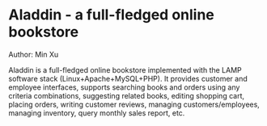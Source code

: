 Aladdin - a full-fledged online bookstore
=========================================

Author: Min Xu

Aladdin is a full-fledged online bookstore implemented with the LAMP software
stack (Linux+Apache+MySQL+PHP). It provides customer and employee interfaces,
supports searching books and orders using any criteria combinations, suggesting
related books, editing shopping cart, placing orders, writing customer reviews,
managing customers/employees, managing inventory, query monthly sales report,
etc.
